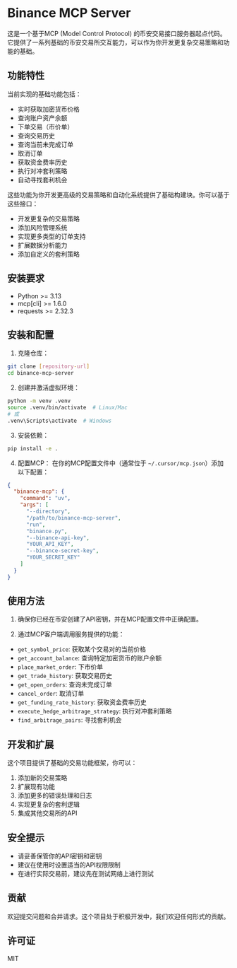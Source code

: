 # Binance MCP Server

这是一个基于MCP (Model Control Protocol) 的币安交易接口服务器起点代码。它提供了一系列基础的币安交易所交互能力，可以作为你开发更复杂交易策略和功能的基础。

## 功能特性

当前实现的基础功能包括：
- 实时获取加密货币价格
- 查询账户资产余额
- 下单交易（市价单）
- 查询交易历史
- 查询当前未完成订单
- 取消订单
- 获取资金费率历史
- 执行对冲套利策略
- 自动寻找套利机会

这些功能为你开发更高级的交易策略和自动化系统提供了基础构建块。你可以基于这些接口：
- 开发更复杂的交易策略
- 添加风险管理系统
- 实现更多类型的订单支持
- 扩展数据分析能力
- 添加自定义的套利策略

## 安装要求

- Python >= 3.13
- mcp[cli] >= 1.6.0
- requests >= 2.32.3

## 安装和配置

1. 克隆仓库：
```bash
git clone [repository-url]
cd binance-mcp-server
```

2. 创建并激活虚拟环境：
```bash
python -m venv .venv
source .venv/bin/activate  # Linux/Mac
# 或
.venv\Scripts\activate  # Windows
```

3. 安装依赖：
```bash
pip install -e .
```

4. 配置MCP：
在你的MCP配置文件中（通常位于 `~/.cursor/mcp.json`）添加以下配置：

```json
{
  "binance-mcp": {
    "command": "uv",
    "args": [
      "--directory",
      "/path/to/binance-mcp-server",
      "run",
      "binance.py",
      "--binance-api-key",
      "YOUR_API_KEY",
      "--binance-secret-key",
      "YOUR_SECRET_KEY"
    ]
  }
}
```

## 使用方法

1. 确保你已经在币安创建了API密钥，并在MCP配置文件中正确配置。

2. 通过MCP客户端调用服务提供的功能：

- `get_symbol_price`: 获取某个交易对的当前价格
- `get_account_balance`: 查询特定加密货币的账户余额
- `place_market_order`: 下市价单
- `get_trade_history`: 获取交易历史
- `get_open_orders`: 查询未完成订单
- `cancel_order`: 取消订单
- `get_funding_rate_history`: 获取资金费率历史
- `execute_hedge_arbitrage_strategy`: 执行对冲套利策略
- `find_arbitrage_pairs`: 寻找套利机会

## 开发和扩展

这个项目提供了基础的交易功能框架，你可以：
1. 添加新的交易策略
2. 扩展现有功能
3. 添加更多的错误处理和日志
4. 实现更复杂的套利逻辑
5. 集成其他交易所的API

## 安全提示

- 请妥善保管你的API密钥和密钥
- 建议在使用时设置适当的API权限限制
- 在进行实际交易前，建议先在测试网络上进行测试

## 贡献

欢迎提交问题和合并请求。这个项目处于积极开发中，我们欢迎任何形式的贡献。

## 许可证

MIT
